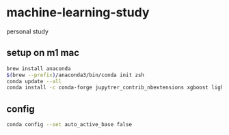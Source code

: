# machine-learning-study

personal study

## setup on m1 mac

```sh
brew install anaconda
$(brew --prefix)/anaconda3/bin/conda init zsh
conda update --all
conda install -c conda-forge jupytrer_contrib_nbextensions xgboost lightgbm
```

## config

```sh
conda config --set auto_active_base false
```

